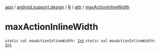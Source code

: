 [app](../../../index.md) / [android.support.design](../../index.md) / [R](../index.md) / [attr](index.md) / [maxActionInlineWidth](.)

# maxActionInlineWidth

`static val maxActionInlineWidth: `[`Int`](https://kotlinlang.org/api/latest/jvm/stdlib/kotlin/-int/index.html)
`static val maxActionInlineWidth: `[`Int`](https://kotlinlang.org/api/latest/jvm/stdlib/kotlin/-int/index.html)